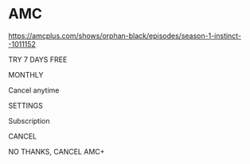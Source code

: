 # AMC

https://amcplus.com/shows/orphan-black/episodes/season-1-instinct--1011152

TRY 7 DAYS FREE

MONTHLY

Cancel anytime

SETTINGS

Subscription

CANCEL

NO THANKS, CANCEL AMC+
